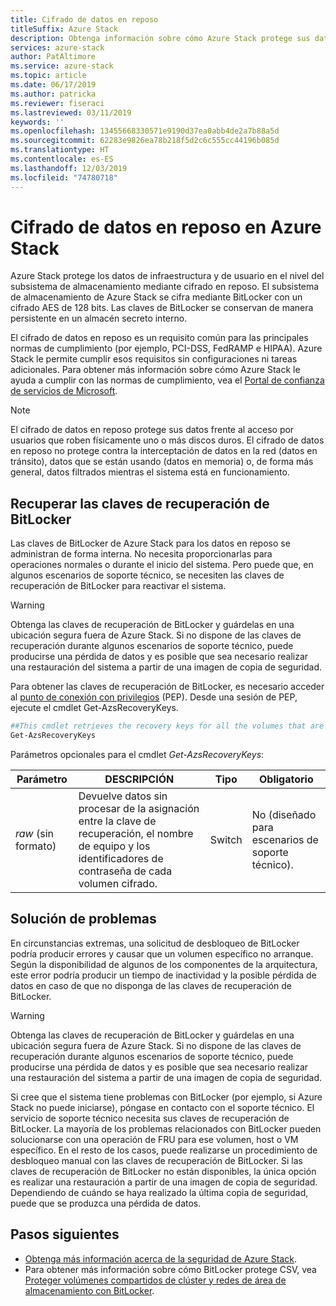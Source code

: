```yaml
---
title: Cifrado de datos en reposo
titleSuffix: Azure Stack
description: Obtenga información sobre cómo Azure Stack protege sus datos con el cifrado en reposo.
services: azure-stack
author: PatAltimore
ms.service: azure-stack
ms.topic: article
ms.date: 06/17/2019
ms.author: patricka
ms.reviewer: fiseraci
ms.lastreviewed: 03/11/2019
keywords: ''
ms.openlocfilehash: 13455668330571e9190d37ea0abb4de2a7b88a5d
ms.sourcegitcommit: 62283e9826ea78b218f5d2c6c555cc44196b085d
ms.translationtype: HT
ms.contentlocale: es-ES
ms.lasthandoff: 12/03/2019
ms.locfileid: "74780718"
---
```

# <a name="data-at-rest-encryption-in-azure-stack"></a>Cifrado de datos en reposo en Azure Stack

Azure Stack protege los datos de infraestructura y de usuario en el nivel del subsistema de almacenamiento mediante cifrado en reposo. El subsistema de almacenamiento de Azure Stack se cifra mediante BitLocker con un cifrado AES de 128 bits. Las claves de BitLocker se conservan de manera persistente en un almacén secreto interno.

El cifrado de datos en reposo es un requisito común para las principales normas de cumplimiento (por ejemplo, PCI-DSS, FedRAMP e HIPAA). Azure Stack le permite cumplir esos requisitos sin configuraciones ni tareas adicionales. Para obtener más información sobre cómo Azure Stack le ayuda a cumplir con las normas de cumplimiento, vea el [Portal de confianza de servicios de Microsoft](https://aka.ms/AzureStackCompliance).

> [!NOTE]
> El cifrado de datos en reposo protege sus datos frente al acceso por usuarios que roben físicamente uno o más discos duros. El cifrado de datos en reposo no protege contra la interceptación de datos en la red (datos en tránsito), datos que se están usando (datos en memoria) o, de forma más general, datos filtrados mientras el sistema está en funcionamiento.

## <a name="retrieving-bitlocker-recovery-keys"></a>Recuperar las claves de recuperación de BitLocker

Las claves de BitLocker de Azure Stack para los datos en reposo se administran de forma interna. No necesita proporcionarlas para operaciones normales o durante el inicio del sistema. Pero puede que, en algunos escenarios de soporte técnico, se necesiten las claves de recuperación de BitLocker para reactivar el sistema.  

> [!WARNING]
> Obtenga las claves de recuperación de BitLocker y guárdelas en una ubicación segura fuera de Azure Stack. Si no dispone de las claves de recuperación durante algunos escenarios de soporte técnico, puede producirse una pérdida de datos y es posible que sea necesario realizar una restauración del sistema a partir de una imagen de copia de seguridad.

Para obtener las claves de recuperación de BitLocker, es necesario acceder al [punto de conexión con privilegios](azure-stack-privileged-endpoint.md) (PEP). Desde una sesión de PEP, ejecute el cmdlet Get-AzsRecoveryKeys.

```powershell
##This cmdlet retrieves the recovery keys for all the volumes that are encrypted with BitLocker.
Get-AzsRecoveryKeys
```

Parámetros opcionales para el cmdlet *Get-AzsRecoveryKeys*:

| Parámetro | DESCRIPCIÓN | Tipo | Obligatorio |
|---------|---------|---------|---------|
|*raw* (sin formato) | Devuelve datos sin procesar de la asignación entre la clave de recuperación, el nombre de equipo y los identificadores de contraseña de cada volumen cifrado.  | Switch | No (diseñado para escenarios de soporte técnico).|

## <a name="troubleshoot-issues"></a>Solución de problemas

En circunstancias extremas, una solicitud de desbloqueo de BitLocker podría producir errores y causar que un volumen específico no arranque. Según la disponibilidad de algunos de los componentes de la arquitectura, este error podría producir un tiempo de inactividad y la posible pérdida de datos en caso de que no disponga de las claves de recuperación de BitLocker.

> [!WARNING]
> Obtenga las claves de recuperación de BitLocker y guárdelas en una ubicación segura fuera de Azure Stack. Si no dispone de las claves de recuperación durante algunos escenarios de soporte técnico, puede producirse una pérdida de datos y es posible que sea necesario realizar una restauración del sistema a partir de una imagen de copia de seguridad.

Si cree que el sistema tiene problemas con BitLocker (por ejemplo, si Azure Stack no puede iniciarse), póngase en contacto con el soporte técnico. El servicio de soporte técnico necesita sus claves de recuperación de BitLocker. La mayoría de los problemas relacionados con BitLocker pueden solucionarse con una operación de FRU para ese volumen, host o VM específico. En el resto de los casos, puede realizarse un procedimiento de desbloqueo manual con las claves de recuperación de BitLocker. Si las claves de recuperación de BitLocker no están disponibles, la única opción es realizar una restauración a partir de una imagen de copia de seguridad. Dependiendo de cuándo se haya realizado la última copia de seguridad, puede que se produzca una pérdida de datos.

## <a name="next-steps"></a>Pasos siguientes

- [Obtenga más información acerca de la seguridad de Azure Stack](azure-stack-security-foundations.md).
- Para obtener más información sobre cómo BitLocker protege CSV, vea [Proteger volúmenes compartidos de clúster y redes de área de almacenamiento con BitLocker](https://docs.microsoft.com/windows/security/information-protection/bitlocker/protecting-cluster-shared-volumes-and-storage-area-networks-with-bitlocker).